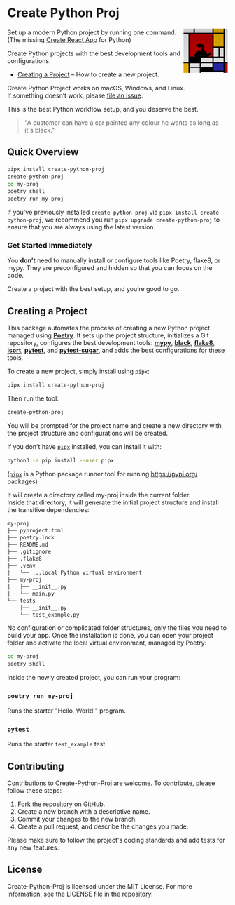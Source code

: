 # Create Python Proj

<img alt="Logo" align="right" src="https://github.com/wiresv/create-python-proj/blob/main/logo.png?raw=true" width="20%" />

Set up a modern Python project by running one command. (The missing [Create React App](https://github.com/facebook/create-react-app) for Python)

Create Python projects with the best development tools and configurations.

- [Creating a Project](#creating-a-project) – How to create a new project.

Create Python Project works on macOS, Windows, and Linux.<br>
If something doesn’t work, please [file an issue](https://github.com/wiresv/create-python-proj/issues/new).<br>

This is the best Python workflow setup, and you deserve the best.

> "A customer can have a car painted any colour he wants as long as it's black."

## Quick Overview

```sh
pipx install create-python-proj
create-python-proj
cd my-proj
poetry shell
poetry run my-proj
```

If you've previously installed `create-python-proj` via `pipx install create-python-proj`, we recommend you run `pipx upgrade create-python-proj` to ensure that you are always using the latest version.

### Get Started Immediately

You **don’t** need to manually install or configure tools like Poetry, flake8, or mypy.
They are preconfigured and hidden so that you can focus on the code.

Create a project with the best setup, and you’re good to go.

## Creating a Project

This package automates the process of creating a new Python project managed using [**Poetry**](https://python-poetry.org/docs/). It sets up the project structure, initializes a Git repository, configures the best development tools: [**mypy**](https://python-poetry.org/docs/), [**black**](https://github.com/psf/black), [**flake8**](https://github.com/PyCQA/flake8), [**isort**](https://pycqa.github.io/isort/), [**pytest**](https://docs.pytest.org/), and [**pytest-sugar**](https://github.com/Teemu/pytest-sugar/), and adds the best configurations for these tools.

To create a new project, simply install using `pipx`:

```bash
pipx install create-python-proj
```

Then run the tool:

```bash
create-python-proj
```

You will be prompted for the project name and create a new directory with the project structure and configurations will be created.

If you don't have [`pipx`](https://github.com/pypa/pipx) installed, you can install it with:

```bash
python3 -m pip install --user pipx
```

([`pipx`](https://github.com/pypa/pipx) is a Python package runner tool for running https://pypi.org/ packages)

It will create a directory called my-proj inside the current folder.<br>
Inside that directory, it will generate the initial project structure and install the transitive dependencies:

```
my-proj
├── pyproject.toml
├── poetry.lock
├── README.md
├── .gitignore
├── .flake8
├── .venv
│   └── ...local Python virtual environment
├── my-proj
│   ├── __init__.py
│   └── main.py
└── tests
    ├── __init__.py
    └── test_example.py
```

No configuration or complicated folder structures, only the files you need to build your app.
Once the installation is done, you can open your project folder and activate the local virtual environment, managed by Poetry:

```bash
cd my-proj
poetry shell
```

Inside the newly created project, you can run your program:

### `poetry run my-proj`

Runs the starter "Hello, World!" program.

### `pytest`

Runs the starter `test_example` test.

## Contributing

Contributions to Create-Python-Proj are welcome. To contribute, please follow these steps:

1. Fork the repository on GitHub.
2. Create a new branch with a descriptive name.
3. Commit your changes to the new branch.
4. Create a pull request, and describe the changes you made.

Please make sure to follow the project's coding standards and add tests for any new features.

## License

Create-Python-Proj is licensed under the MIT License. For more information, see the LICENSE file in the repository.
